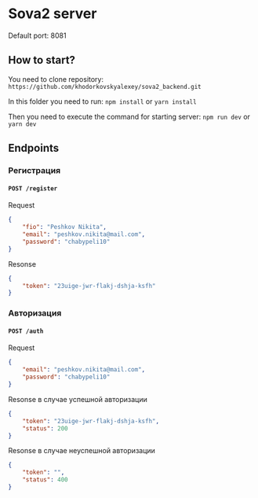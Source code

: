 # Sova2 server

Default port: 8081

## How to start?

You need to clone repository:
`https://github.com/khodorkovskyalexey/sova2_backend.git`

In this folder you need to run:
`npm install`
or
`yarn install`

Then you need to execute the command for starting server:
`npm run dev`
or
`yarn dev`

## Endpoints

### Регистрация

#### `POST /register`

Request
```json
{
	"fio": "Peshkov Nikita",
	"email": "peshkov.nikita@mail.com",
	"password": "chabypeli10"
}
```

Resonse
```json
{
	"token": "23uige-jwr-flakj-dshja-ksfh"
}
```

### Авторизация

#### `POST /auth`

Request
```json
{
	"email": "peshkov.nikita@mail.com",
	"password": "chabypeli10"
}
```

Resonse в случае успешной авторизации
```json
{
	"token": "23uige-jwr-flakj-dshja-ksfh",
	"status": 200
}
```

Resonse в случае неуспешной авторизации
```json
{
	"token": "",
	"status": 400
}
```

